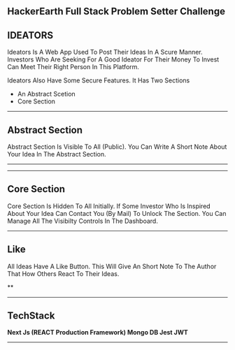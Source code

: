 ﻿##

## HackerEarth Full Stack Problem Setter Challenge


## **IDEATORS**

Ideators Is A Web App Used To Post Their Ideas In A Scure Manner. Investors Who Are Seeking For A Good Ideator For Their Money To Invest Can Meet Their Right Person In This Platform.

Ideators Also Have Some Secure Features. It Has Two Sections 

 - An Abstract Scetion
 - Core Section

***

## Abstract Section



Abstract Section Is Visible To All (Public).
You Can Write A Short Note About Your Idea In The Abstract Section.

***
***

## Core Section

Core Section Is Hidden To All Initially.
If Some Investor Who Is Inspired About Your Idea Can Contact You (By Mail) To Unlock The Section.
You Can Manage All The Visibilty Controls In The Dashboard.

***



## Like

All Ideas Have A Like Button. This Will Give An Short Note To The Author That How Others React To Their Ideas. 

**

***

## TechStack
**Next Js (REACT Production Framework) Mongo DB Jest  JWT**
***

